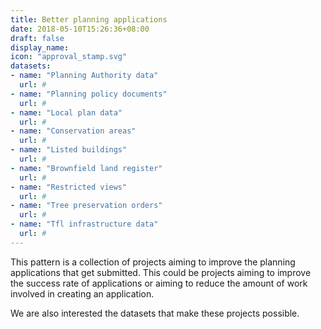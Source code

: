 ```yaml
---
title: Better planning applications
date: 2018-05-10T15:26:36+08:00
draft: false
display_name:
icon: "approval_stamp.svg"
datasets:
- name: "Planning Authority data"
  url: #
- name: "Planning policy documents"
  url: #
- name: "Local plan data"
  url: #
- name: "Conservation areas"
  url: #
- name: "Listed buildings"
  url: #
- name: "Brownfield land register"
  url: #
- name: "Restricted views"
  url: #
- name: "Tree preservation orders"
  url: #
- name: "Tfl infrastructure data"
  url: #
---
```


This pattern is a collection of projects aiming to improve the planning applications that get submitted. This could be projects aiming to improve the success rate of applications or aiming to reduce the amount of work involved in creating an application.

We are also interested the datasets that make these projects possible.
